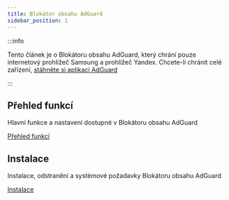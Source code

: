 ```yaml
---
title: Blokátor obsahu AdGuard
sidebar_position: 1
---
```


:::info

Tento článek je o Blokátoru obsahu AdGuard, který chrání pouze internetový prohlížeč Samsung a prohlížeč Yandex. Chcete-li chránit celé zařízení, [stáhněte si aplikaci AdGuard](https://agrd.io/download-kb-adblock)

:::

## Přehled funkcí

Hlavní funkce a nastavení dostupné v Blokátoru obsahu AdGuard

[Přehled funkcí](/adguard-content-blocker/overview.md)

## Instalace

Instalace, odstranění a systémové požadavky Blokátoru obsahu AdGuard

[Instalace](/adguard-content-blocker/installation.md)
